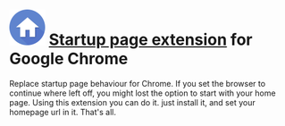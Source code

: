 # ![alt text](https://github.com/Koeroesi86/chrome-startup/raw/master/src/icons/icon-64.png "") [Startup page extension](https://chrome.google.com/webstore/detail/libiihnjpbdkpeogamlhcjcabhpmhglk) for Google Chrome

Replace startup page behaviour for Chrome. If you set the browser to continue where left off, you might lost the option to start with your home page. Using this extension you can do it. just install it, and set your homepage url in it. That's all.
